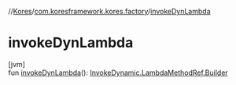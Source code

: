 //[Kores](../../index.md)/[com.koresframework.kores.factory](index.md)/[invokeDynLambda](invoke-dyn-lambda.md)

# invokeDynLambda

[jvm]\
fun [invokeDynLambda](invoke-dyn-lambda.md)(): [InvokeDynamic.LambdaMethodRef.Builder](../com.koresframework.kores.base/-invoke-dynamic/-lambda-method-ref/-builder/index.md)
